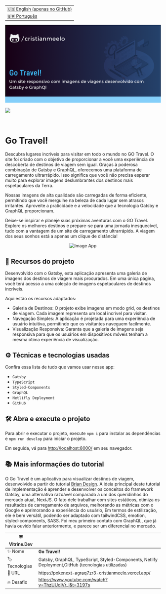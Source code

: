 <table align="right">
  <tr>
    <td>
      <a href="README-EN.md">🇺🇸 English (apenas no GitHub)</a>
    </td>
  </tr>
  <tr>
    <td>
      <a href="README.md">🇧🇷 Português</a>
    </td>
  </tr>
</table>

![](https://github.com/cristianmeelo/gatsby-travel-website/blob/master/thumbnail.png?raw=true)

![](https://github.com/cristianmeelo/gatsby-travel-website/blob/master/thumbnail-mockup.png?raw=true#vitrinedev)

<br/>

# Go Travel!

Descubra lugares incríveis para visitar em todo o mundo no GO Travel. O site foi criado com o objetivo de proporcionar a você uma experiência de descoberta de destinos de viagem sem igual. Graças à poderosa combinação de Gatsby e GraphQL, oferecemos uma plataforma de carregamento ultrarrápido. Isso significa que você não precisa esperar muito para explorar imagens deslumbrantes dos destinos mais espetaculares da Terra.

Nossas imagens de alta qualidade são carregadas de forma eficiente, permitindo que você mergulhe na beleza de cada lugar sem atrasos irritantes. Aproveite a praticidade e a velocidade que a tecnologia Gatsby e GraphQL proporcionam.

Deixe-se inspirar e planeje suas próximas aventuras com o GO Travel. Explore os melhores destinos e prepare-se para uma jornada inesquecível, tudo com a vantagem de um site de carregamento ultrarrápido. A viagem dos seus sonhos está a apenas um clique de distância!

<div align="center">
  <img src="https://img.shields.io/badge/-CONFIRA%20AQUI-lightblue" alt="Image App" >
</a>
</div>

## 🔨 Recursos do projeto

Desenvolvido com o Gatsby, esta aplicação apresenta uma galeria de imagens dos destinos de viagem mais procurados. Em uma única página, você terá acesso a uma coleção de imagens espetaculares de destinos incríveis.

Aqui estão os recursos adaptados:

- Galeria de Destinos: O projeto exibe imagens em modo grid, os destinos de viagem. Cada imagem representa um local incrível para visitar.
- Navegação Simples: A aplicação é projetada para uma experiência de usuário intuitiva, permitindo que os visitantes naveguem facilmente.
- Visualização Responsiva: Garanta que a galeria de imagens seja responsiva para que os usuários em dispositivos móveis tenham a mesma ótima experiência de visualização.

## ⚙️ Técnicas e tecnologias usadas

Confira essa lista de tudo que vamos usar nesse app:

- `Gatsby`
- `TypeScript`
- `Styled-Components`
- `GraphQL`
- `Netlifly Deployment`
- `GitHub`

## 🛠️ Abra e execute o projeto

Para abrir e executar o projeto, execute `npm i` para instalar as dependências e `npm run develop` para iniciar o projeto.

Em seguida, vá para <a href="http://localhost:8000/">http://localhost:8000/</a> em seu navegador.

## 📚 Mais informações do tutorial

O Go Travel é um aplicativo para visualizar destinos de viagem, desenvolvido a partir do tutorial [Brian Design](https://www.youtube.com/@BrianDesign).
A ideia principal deste tutorial de implementação é aprender e desenvolver os conceitos do framework Gatsby, uma alternativa razoável comparado a um dos queridinhos do mercado atual, NextJS. O fato dele trabalhar com sites estáticos, otimiza os resultados de carregamento de arquivos, melhorando as métricas com o Google e aprimorando a experiência do usuário, Em termos de estilização, ele é bem versátil, podendo ser adaptado com tailwindCSS, emotion, styled-components, SASS. Foi meu primeiro contato com GraphQL, que já havia ouvido falar anteriormente, e parece ser um diferencial no mercado.

| :placard: Vitrine.Dev |                                                                                                    |
| --------------------- | -------------------------------------------------------------------------------------------------- |
| :sparkles: Nome       | **Go Travel!**                                                                                     |
| :label: Tecnologias   | Gatsby, GraphQL, TypeScript, Styled-Components, Netlify Deployment,GitHub (tecnologias utilizadas) |
| :rocket: URL          | https://pokenext-agraq7zr3-cristianmeelo.vercel.app/                                               |
| :fire: Desafio        | https://www.youtube.com/watch?v=ThzUUdIVr_I&t=3197s                                                |
